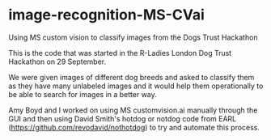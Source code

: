 # image-recognition-MS-CVai
Using MS custom vision to classify images from the Dogs Trust Hackathon

This is the code that was started in the R-Ladies London Dog Trust Hackathon on 29 September.

We were given images of different dog breeds and asked to classify them as they have many unlabeled images and it would help them operationally to be able to search for images in a better way.

Amy Boyd and I worked on using MS customvision.ai manually through the GUI and then using David Smith's hotdog or notdog code from EARL (https://github.com/revodavid/nothotdog) to try and automate this process.

